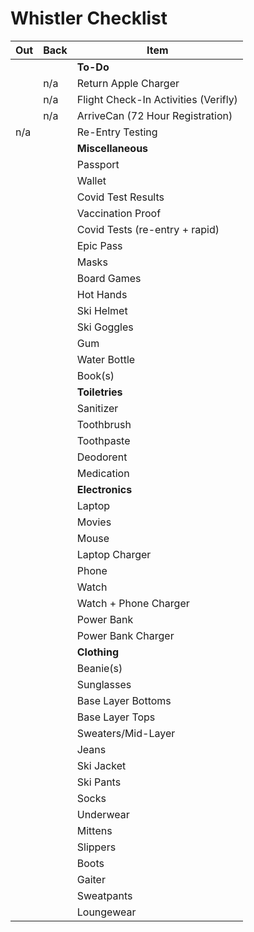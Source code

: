 # Whistler Checklist

|Out|Back|Item|
|---|---|---|
|||**To-Do**|
||n/a|Return Apple Charger|
||n/a|Flight Check-In Activities (Verifly)|
||n/a|ArriveCan (72 Hour Registration)|
|n/a||Re-Entry Testing|
|||**Miscellaneous**|
|||Passport|
|||Wallet|
|||Covid Test Results|
|||Vaccination Proof|
|||Covid Tests (re-entry + rapid)|
|||Epic Pass|
|||Masks|
|||Board Games|
|||Hot Hands|
|||Ski Helmet|
|||Ski Goggles|
|||Gum|
|||Water Bottle|
|||Book(s)|
|||**Toiletries**|
|||Sanitizer|
|||Toothbrush|
|||Toothpaste|
|||Deodorent|
|||Medication|
|||**Electronics**|
|||Laptop|
|||Movies|
|||Mouse|
|||Laptop Charger|
|||Phone|
|||Watch|
|||Watch + Phone Charger|
|||Power Bank|
|||Power Bank Charger|
|||**Clothing**|
|||Beanie(s)|
|||Sunglasses|
|||Base Layer Bottoms|
|||Base Layer Tops|
|||Sweaters/Mid-Layer|
|||Jeans|
|||Ski Jacket|
|||Ski Pants|
|||Socks|
|||Underwear|
|||Mittens|
|||Slippers|
|||Boots|
|||Gaiter|
|||Sweatpants|
|||Loungewear|

